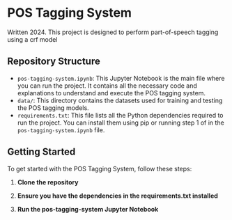 # POS Tagging System

Written 2024. This project is designed to perform part-of-speech tagging using a crf model

## Repository Structure

- `pos-tagging-system.ipynb`: This Jupyter Notebook is the main file where you can run the project. It contains all the necessary code and explanations to understand and execute the POS tagging system.
- `data/`: This directory contains the datasets used for training and testing the POS tagging models.
- `requirements.txt`: This file lists all the Python dependencies required to run the project. You can install them using pip or running step 1 of in the `pos-tagging-system.ipynb` file.

## Getting Started

To get started with the POS Tagging System, follow these steps:

1. **Clone the repository**

2. **Ensure you have the dependencies in the requirements.txt installed**

3. **Run the pos-tagging-system Jupyter Notebook**
